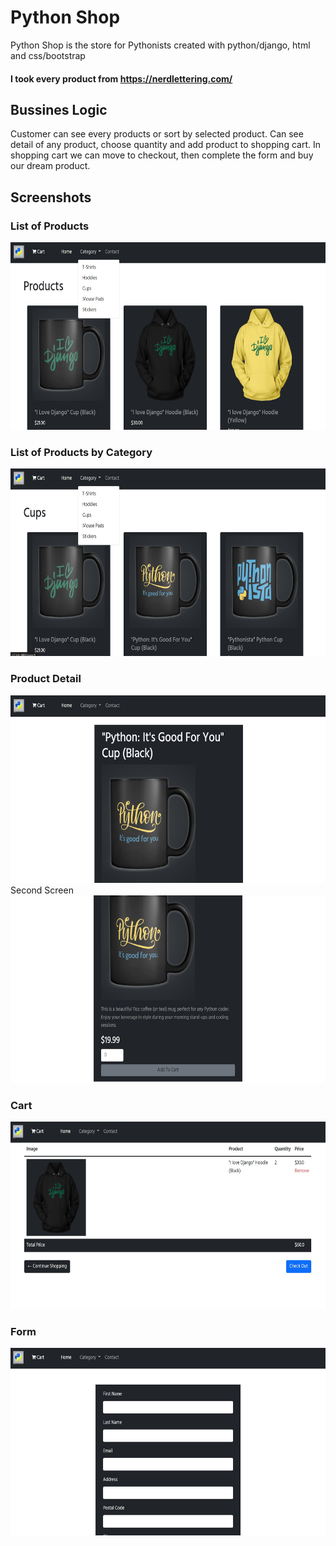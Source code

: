 # Python Shop
Python Shop is the store for Pythonists created with python/django, html and css/bootstrap
#### I took every product from https://nerdlettering.com/

<h2>Bussines Logic</h2>
Customer can see every products or sort by selected product. Can see detail of any product, choose quantity and add product to shopping cart. In shopping cart we can move to checkout, then complete the form and buy our dream product.

<h2>Screenshots</h2>
<h3>List of Products</h3>
<img width="600" height="300" src="https://github.com/Mroku99/Python-Shop/blob/main/Python_Shop_Images/strona_startowa.jpg">
<h3>List of Products by Category</h3>
<img width="600" height="300" src="https://github.com/Mroku99/Python-Shop/blob/main/Python_Shop_Images/sortowanie_kubek.jpg">
<h3>Product Detail</h3>
<img width="600" height="300" src="https://github.com/Mroku99/Python-Shop/blob/main/Python_Shop_Images/detail.jpg">
Second Screen
<img width="600" height="300" src="https://github.com/Mroku99/Python-Shop/blob/main/Python_Shop_Images/detail2.jpg">
<h3>Cart</h3>
<img width="600" height="300" src="https://github.com/Mroku99/Python-Shop/blob/main/Python_Shop_Images/koszyk.jpg">
<h3>Form</h3>
<img width="600" height="300" src="https://github.com/Mroku99/Python-Shop/blob/main/Python_Shop_Images/checkout.jpg">
